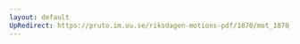 ```yaml
---
layout: default
UpRedirect: https://pruto.im.uu.se/riksdagen-motions-pdf/1870/mot_1870__ak__63.pdf
---
```

